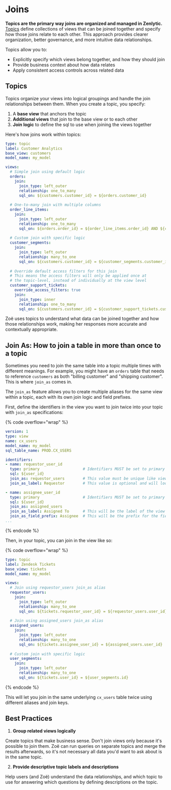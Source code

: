# Joins

**Topics are the primary way joins are organized and managed in Zenlytic.** [Topics](topic.md) define collections of views that can be joined together and specify how those joins relate to each other. This approach provides clearer organization, better governance, and more intuitive data relationships.

Topics allow you to:
- Explicitly specify which views belong together, and how they should join
- Provide business context about how data relates
- Apply consistent access controls across related data

## Topics

Topics organize your views into logical groupings and handle the join relationships between them. When you create a topic, you specify:

1. A **base view** that anchors the topic
2. **Additional views** that join to the base view or to each other
3. **Join logic** to define the sql to use when joining the views together

Here's how joins work within topics:

```yaml
type: topic
label: Customer Analytics
base_view: customers
model_name: my_model

views:
  # Simple join using default logic
  orders:
    join:
      join_type: left_outer
      relationship: one_to_many
      sql_on: ${customers.customer_id} = ${orders.customer_id}
  
  # One-to-many join with multiple columns
  order_line_items:
    join:
      join_type: left_outer
      relationship: one_to_many
      sql_on: ${orders.order_id} = ${order_line_items.order_id} AND ${customers.customer_id} = ${order_line_items.customer_id}
  
  # Custom join with specific logic
  customer_segments:
    join:
      join_type: left_outer
      relationship: many_to_one
      sql_on: ${customers.customer_id} = ${customer_segments.customer_id}
      
  # Override default access filters for this join
  # This means the access filters will only be applied once at 
  # the topic-level, instead of individually at the view level 
  customer_support_tickets:
    override_access_filters: true
    join:
      join_type: inner
      relationship: one_to_many
      sql_on: ${customers.customer_id} = ${customer_support_tickets.customer_id}
```

Zoë uses topics to understand what data can be joined together and how those relationships work, making her responses more accurate and contextually appropriate.

## Join As: How to join a table in more than once to a topic

Sometimes you need to join the same table into a topic multiple times with different meanings. For example, you might have an `orders` table that needs to reference `customers` as both "billing customer" and "shipping customer". This is where `join_as` comes in.

The `join_as` feature allows you to create multiple aliases for the same view within a topic, each with its own join logic and field prefixes.


First, define the identifiers in the view you want to join twice into your topic with `join_as` specifications:

{% code overflow="wrap" %}
```yaml
version: 1
type: view
name: cx_users
model_name: my_model
sql_table_name: PROD.CX_USERS

identifiers:
- name: requestor_user_id
  type: primary                   # Identifiers MUST be set to primary for the join_as to work in the topic.
  sql: ${user_id}
  join_as: requestor_users        # This value must be unique like view names
  join_as_label: Requestor        # This value is optional and will look like the view label

- name: assignee_user_id
  type: primary                   # Identifiers MUST be set to primary for the join_as to work in the topic.
  sql: ${user_id}
  join_as: assigned_users
  join_as_label: Assigned To      # This will be the label of the view when joined
  join_as_field_prefix: Assignee  # This will be the prefix for the fields when joined
...
```
{% endcode %}

Then, in your topic, you can join in the view like so:

{% code overflow="wrap" %}
```yaml
type: topic
label: Zendesk Tickets
base_view: tickets
model_name: my_model

views:
  # Join using requestor_users join_as alias
  requestor_users:
    join:
      join_type: left_outer
      relationship: many_to_one
      sql_on: ${tickets.requestor_user_id} = ${requestor_users.user_id}
  
  # Join using assigned_users join_as alias
  assigned_users:
    join:
      join_type: left_outer
      relationship: many_to_one
      sql_on: ${tickets.assignee_user_id} = ${assigned_users.user_id}
      
  # Custom join with specific logic
  user_segments:
    join:
      join_type: left_outer
      relationship: many_to_one
      sql_on: ${tickets.user_id} = ${user_segments.id}
```
{% endcode %}

This will let you join in the same underlying `cx_users` table twice using different aliases and join keys.

## Best Practices

1. **Group related views logically**

Create topics that make business sense. Don't join views only because it's possible to join them. Zoë can run queries on separate topics and merge the results afterwards, so it's not necessary all data you'd want to ask about is in the same topic.

2. **Provide descriptive topic labels and descriptions** 

Help users (and Zoë) understand the data relationships, and which topic to use for answering which questions by defining descriptions on the topic.

